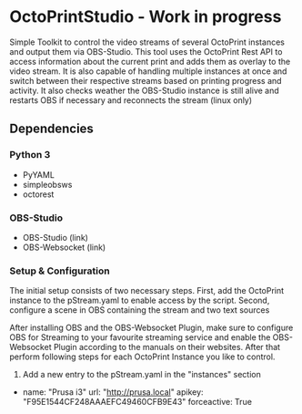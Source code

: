 # OctoPrintStudio - Work in progress

Simple Toolkit to control the video streams of several OctoPrint instances and output them via OBS-Studio. This tool uses the OctoPrint Rest API to access
information about the current print and adds them as overlay to the video stream. It is also capable of handling multiple instances at once and switch between their respective
streams based on printing progress and activity.
It also checks weather the OBS-Studio instance is still alive and restarts OBS if necessary and reconnects the stream (linux only)

## Dependencies

### Python 3

- PyYAML
- simpleobsws
- octorest

### OBS-Studio
- OBS-Studio (link)
- OBS-Websocket (link)



### Setup & Configuration

The initial setup consists of two necessary steps. First, add the OctoPrint instance to the pStream.yaml to enable access by the script. Second, configure a scene in OBS containing the stream and two text sources

After installing OBS and the OBS-Websocket Plugin, make sure to configure OBS for Streaming to your favourite streaming service and enable the OBS-Websocket Plugin according to the
manuals on their websites. After that perform following steps for each OctoPrint Instance you like to control.

1. Add a new entry to the pStream.yaml in the "instances" section

-
  name: "Prusa i3"
  url: "http://prusa.local"
  apikey: "F95E1544CF248AAAEFC49460CFB9E43"
  forceactive: True
